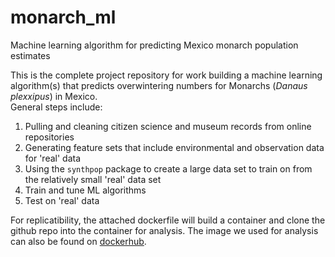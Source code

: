 # monarch_ml
Machine learning algorithm for predicting Mexico monarch population estimates  

This is the complete project repository for work building a machine learning algorithm(s) that predicts overwintering numbers for Monarchs (*Danaus plexxipus*) in Mexico.  
General steps include:  
1. Pulling and cleaning citizen science and museum records from online repositories  
2. Generating feature sets that include environmental and observation data for 'real' data  
3. Using the `synthpop` package to create a large data set to train on from the relatively small 'real' data set  
4. Train and tune ML algorithms  
5. Test on 'real' data  

For replicatibility, the attached dockerfile will build a container and clone the github repo into the container for analysis. The image we used for analysis can also be found on [dockerhub](https://cloud.docker.com/u/keatonwilson/repository/docker/keatonwilson/monarch_ml). 


